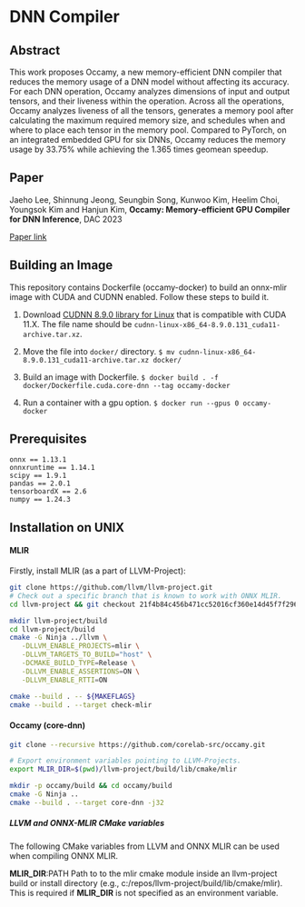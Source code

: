 # DNN Compiler

## Abstract
This work proposes Occamy, a new memory-efficient DNN compiler that reduces the
memory usage of a DNN model without affecting its accuracy. For each DNN
operation, Occamy analyzes dimensions of input and output tensors, and their
liveness within the operation. Across all the operations, Occamy analyzes
liveness of all the tensors, generates a memory pool after calculating the
maximum required memory size, and schedules when and where to place each tensor
in the memory pool. Compared to PyTorch, on an integrated embedded GPU for six
DNNs, Occamy reduces the memory usage by 33.75% while achieving the 1.365 times
geomean speedup.

## Paper
Jaeho Lee, Shinnung Jeong, Seungbin Song, Kunwoo Kim, Heelim Choi, Youngsok Kim
and Hanjun Kim, **Occamy: Memory-efficient GPU Compiler for DNN Inference**,
DAC 2023

[Paper
link](https://60dac.conference-program.com/presentation/?id=RESEARCH943&sess=sess121)

## Building an Image
This repository contains Dockerfile (occamy-docker) to build an onnx-mlir image with CUDA and CUDNN enabled. Follow these steps to build it.

1. Download [CUDNN 8.9.0 library for Linux](https://developer.nvidia.com/cudnn) that is compatible with CUDA 11.X. The file name should be `cudnn-linux-x86_64-8.9.0.131_cuda11-archive.tar.xz`.

2. Move the file into `docker/` directory. `$ mv cudnn-linux-x86_64-8.9.0.131_cuda11-archive.tar.xz docker/`

3. Build an image with Dockerfile. `$ docker build . -f docker/Dockerfile.cuda.core-dnn --tag occamy-docker`

4. Run a container with a gpu option. `$ docker run --gpus 0 occamy-docker`

## Prerequisites

```
onnx == 1.13.1
onnxruntime == 1.14.1
scipy == 1.9.1
pandas == 2.0.1
tensorboardX == 2.6
numpy == 1.24.3
```

## Installation on UNIX

#### MLIR
Firstly, install MLIR (as a part of LLVM-Project):

``` bash
git clone https://github.com/llvm/llvm-project.git
# Check out a specific branch that is known to work with ONNX MLIR.
cd llvm-project && git checkout 21f4b84c456b471cc52016cf360e14d45f7f2960 && cd ..
```

``` bash
mkdir llvm-project/build
cd llvm-project/build
cmake -G Ninja ../llvm \
   -DLLVM_ENABLE_PROJECTS=mlir \
   -DLLVM_TARGETS_TO_BUILD="host" \
   -DCMAKE_BUILD_TYPE=Release \
   -DLLVM_ENABLE_ASSERTIONS=ON \
   -DLLVM_ENABLE_RTTI=ON

cmake --build . -- ${MAKEFLAGS}
cmake --build . --target check-mlir
```

#### Occamy (core-dnn)

```bash
git clone --recursive https://github.com/corelab-src/occamy.git

# Export environment variables pointing to LLVM-Projects.
export MLIR_DIR=$(pwd)/llvm-project/build/lib/cmake/mlir

mkdir -p occamy/build && cd occamy/build
cmake -G Ninja ..
cmake --build . --target core-dnn -j32
```

##### LLVM and ONNX-MLIR CMake variables

The following CMake variables from LLVM and ONNX MLIR can be used when compiling ONNX MLIR.

**MLIR_DIR**:PATH
  Path to to the mlir cmake module inside an llvm-project build or install directory (e.g., c:/repos/llvm-project/build/lib/cmake/mlir).
  This is required if **MLIR_DIR** is not specified as an environment variable.



